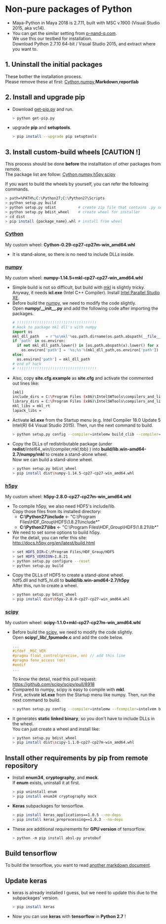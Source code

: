 # Non-pure packages of Python

- Maya-Python in Maya 2018 is 2.7.11, built with MSC v.1900 (Visual Studio 2015, aka vc14).  
- You can get the similar setting from [p-nand-q.com](http://p-nand-q.com/python/building-python-27-with-visual_studio.html).  
  We use this our testbed for installation.  
  Download Python 2.7.10 64-bit / Visual Studio 2015, and extract where you want to.  


## 1. Uninstall the initial packages

These bother the installation process.  
Please remove these at first: [Cython],[numpy],**Markdown**,**reportlab**


## 2. Install and upgrade pip

- Download [get-pip.py](https://bootstrap.pypa.io/get-pip.py) and run.  
  ```sh
  > python get-pip.py
  ```
- upgrade **pip** and **setuptools**.  
  ```sh
  > pip install --upgrade pip setuptools
  ```


## 3. Install custom-build wheels [CAUTION !]

This process should be done **before** the installtation of other packages from remote.  
The package list are follow: [Cython],[numpy],[h5py],[scipy]  

If you want to build the wheels by yourself, you can refer the following commands.  

```sh
> path=%PATH%;C:\Python27;C:\Python27\Scripts
> python setup.py build
> python setup.py sdist          # create zip file that contains .py sources, can be skipped
> python setup.py bdist_wheel    # create wheel for installer
> cd dist
> pip install {package_name}.whl # install from wheel
```

[Cython]:https://github.com/cython/cython
[numpy]:https://github.com/numpy/numpy
[h5py]:https://github.com/h5py/h5py
[scipy]:https://github.com/scipy/scipy

### [Cython]

My custom wheel: **Cython-0.29-cp27-cp27m-win_amd64.whl**  

- It is stand-alone, so there is no need to include DLLs inside.


### [numpy]

My custom wheel: **numpy-1.14.5+mkl-cp27-cp27-win_amd64.whl**  

- Simple build is not so difficult, but build with [mkl] is slightly tricky.  
  Anyway, it needs **icl.exe** (Intel C++ Compiler). Install [Intel Parallel Studio XE](https://software.intel.com/en-us/parallel-studio-xe).  
- Before build the [numpy], we need to modify the code slightly.  
  Open **numpy/\_\_init\_\_.py** and add the following code after importing the packages.  
  ```Python
  # !!!!!!!!!!!!!!!!!!!!!!!!!!!!!!!!!!!!
  # Hack to package mkl dll's with numpy
  import os
  mkl_dll_path   = r'%s\mkl'%os.path.dirname(os.path.abspath(__file__))
  if 'path' in os.environ:
    if not mkl_dll_path.lower() in [os.path.abspath(x).lower() for x in os.environ['path'].split(os.pathsep)]:
      os.environ['path'] = '%s;%s'%(mkl_dll_path,os.environ['path'])
  else:
    os.environ['path'] = mkl_dll_path
  # end of hack
  # !!!!!!!!!!!!!!!!!!!!!!!!!!!!!!!!!!!!
  ```
- Also, copy **site.cfg.example** as **site.cfg** and activate the commented out lines like:  
  ```sh
  [mkl]
  include_dirs = C:\Program Files (x86)\IntelSWTools\compilers_and_libraries_2018\windows\mkl\include
  library_dirs = C:\Program Files (x86)\IntelSWTools\compilers_and_libraries_2018\windows\mkl\lib\intel64
  mkl_libs = mkl_rt
  lapack_libs =
  ```
- Activate **icl.exe** from the Startup menu (e.g. Intel Compiler 18.0 Update 5 Intel(R) 64 Visual Studio 2015). Then, run the next command to build.  
  ```sh
  > python setup.py config --compiler=intelemw build_clib --compiler=intelemw --fcompiler=intelvem build_ext --compiler=intelemw --fcompiler=intelvem build
  ```
- Copy the DLLs of redistributable package (under **redist**/intel64_win/{compiler,mkl,tbb} ) into **build/lib.win-amd64-2.7/numpy/mkl** to create a stand-alone wheel.  
  Now we can build a stand-alone wheel.  
  ```sh
  > python setup.py bdist_wheel
  > pip install dist\numpy-1.14.5-cp27-cp27-win_amd64.whl
  ```

[mkl]:https://software.intel.com/en-us/mkl


### [h5py]

My custom wheel: **h5py-2.8.0-cp27-cp27m-win_amd64.whl**  

- To compile h5py, we also need HDF5's include/lib.  
  Copy those files from its installed directory:  
  + **C:\Python27\include** <- "C:\Program Files\HDF_Group\HDF5\1.8.21\include\*"  
  + **C:\Python27\libs**    <- "C:\Program Files\HDF_Group\HDF5\1.8.21\lib\*"  
- We need to set some options to build h5py.  
  For the detail, you can refer this site: http://docs.h5py.org/en/latest/build.html  
  ```sh
  > set HDF5_DIR=C:/Program Files/HDF_Group/HDF5
  > set HDF5_VERSION=1.8.21
  > python setup.py configure --reset
  > python setup.py build
  ```
- Copy the DLLs of HDF5 to create a stand-alone wheel.  
  hdf5.dll and hdf5_hl.dll to **build/lib.win-amd64-2.7/h5py**  
  After this, run to create a wheel.  
  ```sh
  > python setup.py bdist_wheel
  > pip install dist\h5py-2.8.0-cp27-cp27-win_amd64.whl
  ```


### [scipy]

My custom wheel: **scipy-1.1.0+mkl-cp27-cp27m-win_amd64.whl**

- Before build the [scipy], we need to modify the code slightly.  
  Open **scipy/\_lib/\_fpumode.c** and add the code below.  
  ```C
  ...
  #ifdef _MSC_VER
  #pragma float_control(precise, on) // add this line
  #pragma fenv_access (on)
  #endif
  ...
  ```
  To know the detail, read this pull request: https://github.com/scipy/scipy/pull/8918  
- Compared to numpy, scipy is easy to compile with **mkl**.  
  First, activate **icl.exe** from the Startup menu like numpy. Then, run the next command to build.  
  ```sh
  > python setup.py config --compiler=intelemw --fcompiler=intelvem build_clib --compiler=intelemw --fcompiler=intelvem build_ext --compiler=intelemw --fcompiler=intelvem build
  ```  
- It generates **static linked binary**, so you don't have to include DLLs in the wheel.  
  You can just create a wheel and install like:  
  ```sh
  > python setup.py bdist_wheel
  > pip install dist\scipy-1.1.0-cp27-cp27m-win_amd64.whl
  ```



## Install other requirements by pip from remote repository

- Install **enum34**, **cryptography**, and **mock**.  
  If **enum** exists, uninstall it at first.  
  ```sh
  > pip uninstall enum
  > pip install enum34 cryptography mock
  ```
- **Keras** subpackages for tensorflow.  
  ```sh
  > pip install keras_applications==1.0.5 --no-deps
  > pip install keras_preprocessing==1.0.3 --no-deps
  ```
- These are additional requirements for **GPU version** of tensorflow.  
  ```sh
  > python -m pip install absl-py protobuf
  ```


## Build tensorflow

To build the tensorflow, you want to read [another markdown document](./README_Python27_HowToBuild.md).  


## Update keras

- keras is already installed I guess, but we need to update this due to the subpackages' version.  
  ```sh
  > pip install keras
  ```
- Now you can use **keras** with **tensorflow** in **Python 2.7** !

